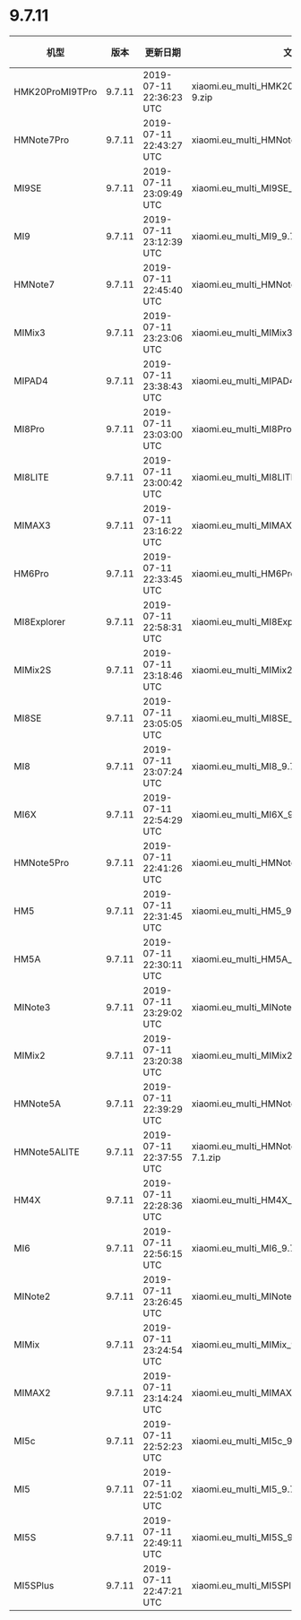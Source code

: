 # 9.7.11
| 机型 | 版本 | 更新日期 | 文件名 | 大小 | 下载链接 |
| ---- | ---- | ---- | ---- | ---- | ---- |
| HMK20ProMI9TPro | 9.7.11 | 2019-07-11 22:36:23 UTC | xiaomi.eu_multi_HMK20ProMI9TPro_9.7.11_v10-9.zip | 2.4 GB | [SourceForge](https://sourceforge.net/projects/xiaomi-eu-multilang-miui-roms/files/xiaomi.eu/MIUI-WEEKLY-RELEASES/9.7.11/xiaomi.eu_multi_HMK20ProMI9TPro_9.7.11_v10-9.zip/download) |
| HMNote7Pro | 9.7.11 | 2019-07-11 22:43:27 UTC | xiaomi.eu_multi_HMNote7Pro_9.7.11_v10-9.zip | 1.8 GB | [SourceForge](https://sourceforge.net/projects/xiaomi-eu-multilang-miui-roms/files/xiaomi.eu/MIUI-WEEKLY-RELEASES/9.7.11/xiaomi.eu_multi_HMNote7Pro_9.7.11_v10-9.zip/download) |
| MI9SE | 9.7.11 | 2019-07-11 23:09:49 UTC | xiaomi.eu_multi_MI9SE_9.7.11_v10-9.zip | 2.2 GB | [SourceForge](https://sourceforge.net/projects/xiaomi-eu-multilang-miui-roms/files/xiaomi.eu/MIUI-WEEKLY-RELEASES/9.7.11/xiaomi.eu_multi_MI9SE_9.7.11_v10-9.zip/download) |
| MI9 | 9.7.11 | 2019-07-11 23:12:39 UTC | xiaomi.eu_multi_MI9_9.7.11_v10-9.zip | 2.4 GB | [SourceForge](https://sourceforge.net/projects/xiaomi-eu-multilang-miui-roms/files/xiaomi.eu/MIUI-WEEKLY-RELEASES/9.7.11/xiaomi.eu_multi_MI9_9.7.11_v10-9.zip/download) |
| HMNote7 | 9.7.11 | 2019-07-11 22:45:40 UTC | xiaomi.eu_multi_HMNote7_9.7.11_v10-9.zip | 1.8 GB | [SourceForge](https://sourceforge.net/projects/xiaomi-eu-multilang-miui-roms/files/xiaomi.eu/MIUI-WEEKLY-RELEASES/9.7.11/xiaomi.eu_multi_HMNote7_9.7.11_v10-9.zip/download) |
| MIMix3 | 9.7.11 | 2019-07-11 23:23:06 UTC | xiaomi.eu_multi_MIMix3_9.7.11_v10-9.zip | 2.0 GB | [SourceForge](https://sourceforge.net/projects/xiaomi-eu-multilang-miui-roms/files/xiaomi.eu/MIUI-WEEKLY-RELEASES/9.7.11/xiaomi.eu_multi_MIMix3_9.7.11_v10-9.zip/download) |
| MIPAD4 | 9.7.11 | 2019-07-11 23:38:43 UTC | xiaomi.eu_multi_MIPAD4_9.7.11_v10-8.1.zip | 1.5 GB | [SourceForge](https://sourceforge.net/projects/xiaomi-eu-multilang-miui-roms/files/xiaomi.eu/MIUI-WEEKLY-RELEASES/9.7.11/xiaomi.eu_multi_MIPAD4_9.7.11_v10-8.1.zip/download) |
| MI8Pro | 9.7.11 | 2019-07-11 23:03:00 UTC | xiaomi.eu_multi_MI8Pro_9.7.11_v10-9.zip | 2.0 GB | [SourceForge](https://sourceforge.net/projects/xiaomi-eu-multilang-miui-roms/files/xiaomi.eu/MIUI-WEEKLY-RELEASES/9.7.11/xiaomi.eu_multi_MI8Pro_9.7.11_v10-9.zip/download) |
| MI8LITE | 9.7.11 | 2019-07-11 23:00:42 UTC | xiaomi.eu_multi_MI8LITE_9.7.11_v10-9.zip | 1.8 GB | [SourceForge](https://sourceforge.net/projects/xiaomi-eu-multilang-miui-roms/files/xiaomi.eu/MIUI-WEEKLY-RELEASES/9.7.11/xiaomi.eu_multi_MI8LITE_9.7.11_v10-9.zip/download) |
| MIMAX3 | 9.7.11 | 2019-07-11 23:16:22 UTC | xiaomi.eu_multi_MIMAX3_9.7.11_v10-9.zip | 1.8 GB | [SourceForge](https://sourceforge.net/projects/xiaomi-eu-multilang-miui-roms/files/xiaomi.eu/MIUI-WEEKLY-RELEASES/9.7.11/xiaomi.eu_multi_MIMAX3_9.7.11_v10-9.zip/download) |
| HM6Pro | 9.7.11 | 2019-07-11 22:33:45 UTC | xiaomi.eu_multi_HM6Pro_9.7.11_v10-9.zip | 1.6 GB | [SourceForge](https://sourceforge.net/projects/xiaomi-eu-multilang-miui-roms/files/xiaomi.eu/MIUI-WEEKLY-RELEASES/9.7.11/xiaomi.eu_multi_HM6Pro_9.7.11_v10-9.zip/download) |
| MI8Explorer | 9.7.11 | 2019-07-11 22:58:31 UTC | xiaomi.eu_multi_MI8Explorer_9.7.11_v10-9.zip | 2.0 GB | [SourceForge](https://sourceforge.net/projects/xiaomi-eu-multilang-miui-roms/files/xiaomi.eu/MIUI-WEEKLY-RELEASES/9.7.11/xiaomi.eu_multi_MI8Explorer_9.7.11_v10-9.zip/download) |
| MIMix2S | 9.7.11 | 2019-07-11 23:18:46 UTC | xiaomi.eu_multi_MIMix2S_9.7.11_v10-9.zip | 2.0 GB | [SourceForge](https://sourceforge.net/projects/xiaomi-eu-multilang-miui-roms/files/xiaomi.eu/MIUI-WEEKLY-RELEASES/9.7.11/xiaomi.eu_multi_MIMix2S_9.7.11_v10-9.zip/download) |
| MI8SE | 9.7.11 | 2019-07-11 23:05:05 UTC | xiaomi.eu_multi_MI8SE_9.7.11_v10-9.zip | 1.8 GB | [SourceForge](https://sourceforge.net/projects/xiaomi-eu-multilang-miui-roms/files/xiaomi.eu/MIUI-WEEKLY-RELEASES/9.7.11/xiaomi.eu_multi_MI8SE_9.7.11_v10-9.zip/download) |
| MI8 | 9.7.11 | 2019-07-11 23:07:24 UTC | xiaomi.eu_multi_MI8_9.7.11_v10-9.zip | 2.0 GB | [SourceForge](https://sourceforge.net/projects/xiaomi-eu-multilang-miui-roms/files/xiaomi.eu/MIUI-WEEKLY-RELEASES/9.7.11/xiaomi.eu_multi_MI8_9.7.11_v10-9.zip/download) |
| MI6X | 9.7.11 | 2019-07-11 22:54:29 UTC | xiaomi.eu_multi_MI6X_9.7.11_v10-9.zip | 1.7 GB | [SourceForge](https://sourceforge.net/projects/xiaomi-eu-multilang-miui-roms/files/xiaomi.eu/MIUI-WEEKLY-RELEASES/9.7.11/xiaomi.eu_multi_MI6X_9.7.11_v10-9.zip/download) |
| HMNote5Pro | 9.7.11 | 2019-07-11 22:41:26 UTC | xiaomi.eu_multi_HMNote5Pro_9.7.11_v10-9.zip | 1.7 GB | [SourceForge](https://sourceforge.net/projects/xiaomi-eu-multilang-miui-roms/files/xiaomi.eu/MIUI-WEEKLY-RELEASES/9.7.11/xiaomi.eu_multi_HMNote5Pro_9.7.11_v10-9.zip/download) |
| HM5 | 9.7.11 | 2019-07-11 22:31:45 UTC | xiaomi.eu_multi_HM5_9.7.11_v10-8.1.zip | 1.4 GB | [SourceForge](https://sourceforge.net/projects/xiaomi-eu-multilang-miui-roms/files/xiaomi.eu/MIUI-WEEKLY-RELEASES/9.7.11/xiaomi.eu_multi_HM5_9.7.11_v10-8.1.zip/download) |
| HM5A | 9.7.11 | 2019-07-11 22:30:11 UTC | xiaomi.eu_multi_HM5A_9.7.11_v10-8.1.zip | 1.4 GB | [SourceForge](https://sourceforge.net/projects/xiaomi-eu-multilang-miui-roms/files/xiaomi.eu/MIUI-WEEKLY-RELEASES/9.7.11/xiaomi.eu_multi_HM5A_9.7.11_v10-8.1.zip/download) |
| MINote3 | 9.7.11 | 2019-07-11 23:29:02 UTC | xiaomi.eu_multi_MINote3_9.7.11_v10-9.zip | 1.7 GB | [SourceForge](https://sourceforge.net/projects/xiaomi-eu-multilang-miui-roms/files/xiaomi.eu/MIUI-WEEKLY-RELEASES/9.7.11/xiaomi.eu_multi_MINote3_9.7.11_v10-9.zip/download) |
| MIMix2 | 9.7.11 | 2019-07-11 23:20:38 UTC | xiaomi.eu_multi_MIMix2_9.7.11_v10-9.zip | 1.6 GB | [SourceForge](https://sourceforge.net/projects/xiaomi-eu-multilang-miui-roms/files/xiaomi.eu/MIUI-WEEKLY-RELEASES/9.7.11/xiaomi.eu_multi_MIMix2_9.7.11_v10-9.zip/download) |
| HMNote5A | 9.7.11 | 2019-07-11 22:39:29 UTC | xiaomi.eu_multi_HMNote5A_9.7.11_v10-7.1.zip | 1.4 GB | [SourceForge](https://sourceforge.net/projects/xiaomi-eu-multilang-miui-roms/files/xiaomi.eu/MIUI-WEEKLY-RELEASES/9.7.11/xiaomi.eu_multi_HMNote5A_9.7.11_v10-7.1.zip/download) |
| HMNote5ALITE | 9.7.11 | 2019-07-11 22:37:55 UTC | xiaomi.eu_multi_HMNote5ALITE_9.7.11_v10-7.1.zip | 1.4 GB | [SourceForge](https://sourceforge.net/projects/xiaomi-eu-multilang-miui-roms/files/xiaomi.eu/MIUI-WEEKLY-RELEASES/9.7.11/xiaomi.eu_multi_HMNote5ALITE_9.7.11_v10-7.1.zip/download) |
| HM4X | 9.7.11 | 2019-07-11 22:28:36 UTC | xiaomi.eu_multi_HM4X_9.7.11_v10-7.1.zip | 1.4 GB | [SourceForge](https://sourceforge.net/projects/xiaomi-eu-multilang-miui-roms/files/xiaomi.eu/MIUI-WEEKLY-RELEASES/9.7.11/xiaomi.eu_multi_HM4X_9.7.11_v10-7.1.zip/download) |
| MI6 | 9.7.11 | 2019-07-11 22:56:15 UTC | xiaomi.eu_multi_MI6_9.7.11_v10-9.zip | 1.6 GB | [SourceForge](https://sourceforge.net/projects/xiaomi-eu-multilang-miui-roms/files/xiaomi.eu/MIUI-WEEKLY-RELEASES/9.7.11/xiaomi.eu_multi_MI6_9.7.11_v10-9.zip/download) |
| MINote2 | 9.7.11 | 2019-07-11 23:26:45 UTC | xiaomi.eu_multi_MINote2_9.7.11_v10-8.0.zip | 1.5 GB | [SourceForge](https://sourceforge.net/projects/xiaomi-eu-multilang-miui-roms/files/xiaomi.eu/MIUI-WEEKLY-RELEASES/9.7.11/xiaomi.eu_multi_MINote2_9.7.11_v10-8.0.zip/download) |
| MIMix | 9.7.11 | 2019-07-11 23:24:54 UTC | xiaomi.eu_multi_MIMix_9.7.11_v10-8.0.zip | 1.5 GB | [SourceForge](https://sourceforge.net/projects/xiaomi-eu-multilang-miui-roms/files/xiaomi.eu/MIUI-WEEKLY-RELEASES/9.7.11/xiaomi.eu_multi_MIMix_9.7.11_v10-8.0.zip/download) |
| MIMAX2 | 9.7.11 | 2019-07-11 23:14:24 UTC | xiaomi.eu_multi_MIMAX2_9.7.11_v10-7.1.zip | 1.4 GB | [SourceForge](https://sourceforge.net/projects/xiaomi-eu-multilang-miui-roms/files/xiaomi.eu/MIUI-WEEKLY-RELEASES/9.7.11/xiaomi.eu_multi_MIMAX2_9.7.11_v10-7.1.zip/download) |
| MI5c | 9.7.11 | 2019-07-11 22:52:23 UTC | xiaomi.eu_multi_MI5c_9.7.11_v10-7.1.zip | 1.2 GB | [SourceForge](https://sourceforge.net/projects/xiaomi-eu-multilang-miui-roms/files/xiaomi.eu/MIUI-WEEKLY-RELEASES/9.7.11/xiaomi.eu_multi_MI5c_9.7.11_v10-7.1.zip/download) |
| MI5 | 9.7.11 | 2019-07-11 22:51:02 UTC | xiaomi.eu_multi_MI5_9.7.11_v10-8.0.zip | 1.5 GB | [SourceForge](https://sourceforge.net/projects/xiaomi-eu-multilang-miui-roms/files/xiaomi.eu/MIUI-WEEKLY-RELEASES/9.7.11/xiaomi.eu_multi_MI5_9.7.11_v10-8.0.zip/download) |
| MI5S | 9.7.11 | 2019-07-11 22:49:11 UTC | xiaomi.eu_multi_MI5S_9.7.11_v10-8.0.zip | 1.4 GB | [SourceForge](https://sourceforge.net/projects/xiaomi-eu-multilang-miui-roms/files/xiaomi.eu/MIUI-WEEKLY-RELEASES/9.7.11/xiaomi.eu_multi_MI5S_9.7.11_v10-8.0.zip/download) |
| MI5SPlus | 9.7.11 | 2019-07-11 22:47:21 UTC | xiaomi.eu_multi_MI5SPlus_9.7.11_v10-8.0.zip | 1.5 GB | [SourceForge](https://sourceforge.net/projects/xiaomi-eu-multilang-miui-roms/files/xiaomi.eu/MIUI-WEEKLY-RELEASES/9.7.11/xiaomi.eu_multi_MI5SPlus_9.7.11_v10-8.0.zip/download) |
